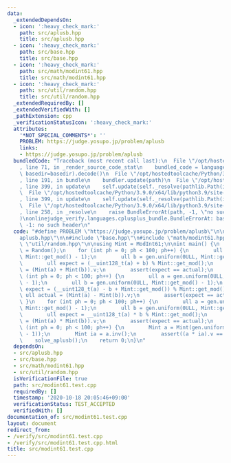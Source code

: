 ```yaml
---
data:
  _extendedDependsOn:
  - icon: ':heavy_check_mark:'
    path: src/aplusb.hpp
    title: src/aplusb.hpp
  - icon: ':heavy_check_mark:'
    path: src/base.hpp
    title: src/base.hpp
  - icon: ':heavy_check_mark:'
    path: src/math/modint61.hpp
    title: src/math/modint61.hpp
  - icon: ':heavy_check_mark:'
    path: src/util/random.hpp
    title: src/util/random.hpp
  _extendedRequiredBy: []
  _extendedVerifiedWith: []
  _pathExtension: cpp
  _verificationStatusIcon: ':heavy_check_mark:'
  attributes:
    '*NOT_SPECIAL_COMMENTS*': ''
    PROBLEM: https://judge.yosupo.jp/problem/aplusb
    links:
    - https://judge.yosupo.jp/problem/aplusb
  bundledCode: "Traceback (most recent call last):\n  File \"/opt/hostedtoolcache/Python/3.9.0/x64/lib/python3.9/site-packages/onlinejudge_verify/documentation/build.py\"\
    , line 71, in _render_source_code_stat\n    bundled_code = language.bundle(stat.path,\
    \ basedir=basedir).decode()\n  File \"/opt/hostedtoolcache/Python/3.9.0/x64/lib/python3.9/site-packages/onlinejudge_verify/languages/cplusplus.py\"\
    , line 191, in bundle\n    bundler.update(path)\n  File \"/opt/hostedtoolcache/Python/3.9.0/x64/lib/python3.9/site-packages/onlinejudge_verify/languages/cplusplus_bundle.py\"\
    , line 399, in update\n    self.update(self._resolve(pathlib.Path(included), included_from=path))\n\
    \  File \"/opt/hostedtoolcache/Python/3.9.0/x64/lib/python3.9/site-packages/onlinejudge_verify/languages/cplusplus_bundle.py\"\
    , line 399, in update\n    self.update(self._resolve(pathlib.Path(included), included_from=path))\n\
    \  File \"/opt/hostedtoolcache/Python/3.9.0/x64/lib/python3.9/site-packages/onlinejudge_verify/languages/cplusplus_bundle.py\"\
    , line 258, in _resolve\n    raise BundleErrorAt(path, -1, \"no such header\"\
    )\nonlinejudge_verify.languages.cplusplus_bundle.BundleErrorAt: base.hpp: line\
    \ -1: no such header\n"
  code: "#define PROBLEM \"https://judge.yosupo.jp/problem/aplusb\"\n\n#include \"\
    aplusb.hpp\"\n\n#include \"base.hpp\"\n#include \"math/modint61.hpp\"\n#include\
    \ \"util/random.hpp\"\n\nusing Mint = ModInt61;\n\nint main() {\n    Random gen\
    \ = Random();\n    for (int ph = 0; ph < 100; ph++) {\n        ull a = gen.uniform(0ULL,\
    \ Mint::get_mod() - 1);\n        ull b = gen.uniform(0ULL, Mint::get_mod() - 1);\n\
    \        ull expect = (__uint128_t(a) + b) % Mint::get_mod();\n        ull actual\
    \ = (Mint(a) + Mint(b)).v;\n        assert(expect == actual);\n    }\n    for\
    \ (int ph = 0; ph < 100; ph++) {\n        ull a = gen.uniform(0ULL, Mint::get_mod()\
    \ - 1);\n        ull b = gen.uniform(0ULL, Mint::get_mod() - 1);\n        ull\
    \ expect = (__uint128_t(a) - b + Mint::get_mod()) % Mint::get_mod();\n       \
    \ ull actual = (Mint(a) - Mint(b)).v;\n        assert(expect == actual);\n   \
    \ }\n    for (int ph = 0; ph < 100; ph++) {\n        ull a = gen.uniform(0ULL,\
    \ Mint::get_mod() - 1);\n        ull b = gen.uniform(0ULL, Mint::get_mod() - 1);\n\
    \        ull expect = __uint128_t(a) * b % Mint::get_mod();\n        ull actual\
    \ = (Mint(a) * Mint(b)).v;\n        assert(expect == actual);\n    }\n    for\
    \ (int ph = 0; ph < 100; ph++) {\n        Mint a = Mint(gen.uniform(0ULL, Mint::get_mod()\
    \ - 1));\n        Mint ia = a.inv();\n        assert((a * ia).v == 1);\n    }\n\
    \    solve_aplusb();\n    return 0;\n}\n"
  dependsOn:
  - src/aplusb.hpp
  - src/base.hpp
  - src/math/modint61.hpp
  - src/util/random.hpp
  isVerificationFile: true
  path: src/modint61.test.cpp
  requiredBy: []
  timestamp: '2020-10-18 20:05:46+09:00'
  verificationStatus: TEST_ACCEPTED
  verifiedWith: []
documentation_of: src/modint61.test.cpp
layout: document
redirect_from:
- /verify/src/modint61.test.cpp
- /verify/src/modint61.test.cpp.html
title: src/modint61.test.cpp
---
```

